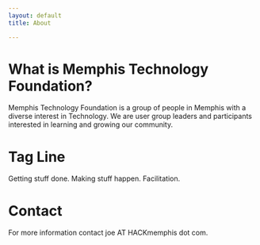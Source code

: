 ```yaml
---
layout: default
title: About

---
```

# What is Memphis Technology Foundation?

Memphis Technology Foundation is a group of people in Memphis with a diverse interest in Technology. We are user group leaders and participants interested in learning and growing our community.

# Tag Line

Getting stuff done. Making stuff happen. Facilitation.

# Contact

For more information contact joe AT HACKmemphis dot com.